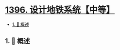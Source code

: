 # [1396. 设计地铁系统【中等】](https://github.com/Tdahuyou/TNotes.leetcode/tree/main/notes/1396.%20%E8%AE%BE%E8%AE%A1%E5%9C%B0%E9%93%81%E7%B3%BB%E7%BB%9F%E3%80%90%E4%B8%AD%E7%AD%89%E3%80%91)

<!-- region:toc -->

- [1. 📝 概述](#1--概述)

<!-- endregion:toc -->

## 1. 📝 概述
